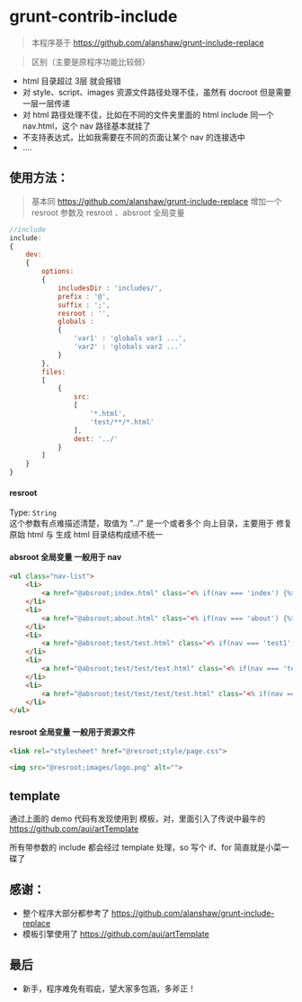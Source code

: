 grunt-contrib-include
=========================



> 本程序基于 https://github.com/alanshaw/grunt-include-replace

> 区别（主要是原程序功能比较弱）

*  html 目录超过 3层 就会报错
*  对 style、script、images 资源文件路径处理不佳，虽然有 docroot 但是需要一层一层传递
*  对 html 路径处理不佳，比如在不同的文件夹里面的 html include 同一个 nav.html，这个 nav 路径基本就挂了
*  不支持表达式，比如我需要在不同的页面让某个 nav 的连接选中
*  ....


## 使用方法：
> 基本同 https://github.com/alanshaw/grunt-include-replace
> 增加一个 resroot 参数及 resroot 、absroot 全局变量
```js
//include
include: 
{
    dev: 
    {
        options: 
        {
            includesDir : 'includes/',
            prefix : '@',
            suffix : ';',
            resroot : '',
            globals : 
            {
                'var1' : 'globals var1 ...',
                'var2' : 'globals var2 ...'
            }
        },
        files: 
        [
            {
                src: 
                [
                    '*.html', 
                    'test/**/*.html'
                ],
                dest: '../'
            }
        ]
    }
}
```

#### resroot
Type: `String`  
这个参数有点难描述清楚，取值为 "../" 是一个或者多个 向上目录，主要用于 修复 原始 html 与 生成 html 目录结构成绩不统一

#### absroot 全局变量 一般用于 nav
```html
<ul class="nav-list">
    <li>
		<a href="@absroot;index.html" class="<% if(nav === 'index') {%> current <% } %>">index</a>
	</li>
	<li>
		<a href="@absroot;about.html" class="<% if(nav === 'about') {%> current <% } %>">about</a>
	</li>
	<li>
		<a href="@absroot;test/test.html" class="<% if(nav === 'test1') {%> current <% } %>">test1</a>
	</li>
	<li>
		<a href="@absroot;test/test/test.html" class="<% if(nav === 'test2') {%> current <% } %>">test2</a>
	</li>
	<li>
		<a href="@absroot;test/test/test/test.html" class="<% if(nav === 'test3') {%> current <% } %>">test3</a>
	</li>
</ul>
```

#### resroot 全局变量 一般用于资源文件
```html
<link rel="stylesheet" href="@resroot;style/page.css">

<img src="@resroot;images/logo.png" alt="">
```


## template 
通过上面的 demo 代码有发现使用到 模板，对，里面引入了传说中最牛的 https://github.com/aui/artTemplate

所有带参数的 include 都会经过 template 处理，so 写个 if、for 简直就是小菜一碟了

## 感谢：
* 整个程序大部分都参考了 https://github.com/alanshaw/grunt-include-replace
* 模板引擎使用了 https://github.com/aui/artTemplate

## 最后
* 新手，程序难免有瑕疵，望大家多包涵，多斧正！




